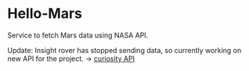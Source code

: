 # Hello-Mars
Service to fetch Mars data using NASA API.

Update:
Insight rover has stopped sending data, so currently working on new API for the project. -> [curiosity API]([url](https://github.com/rishabhsdev/curiosity-mars-api))
